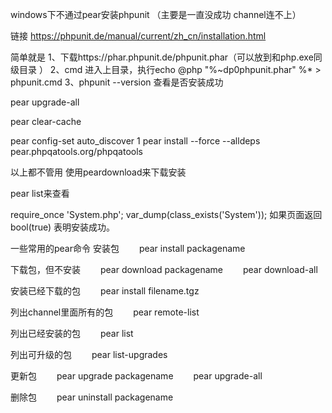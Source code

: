 windows下不通过pear安装phpunit
（主要是一直没成功 channel连不上）

链接
https://phpunit.de/manual/current/zh_cn/installation.html

简单就是
1、下载https://phar.phpunit.de/phpunit.phar（可以放到和php.exe同级目录 ） 
2、cmd  进入上目录，执行echo @php "%~dp0phpunit.phar" %* > phpunit.cmd
3、phpunit --version 查看是否安装成功

pear upgrade-all  

pear clear-cache

pear config-set auto_discover 1
pear install --force --alldeps pear.phpqatools.org/phpqatools

以上都不管用  使用peardownload来下载安装

pear list来查看

require_once 'System.php';
var_dump(class_exists('System'));
如果页面返回 bool(true) 表明安装成功。

一些常用的pear命令
安装包
　　pear install packagename

下载包，但不安装
　　pear download packagename
　　pear download-all

安装已经下载的包
　　pear install filename.tgz

列出channel里面所有的包
　　pear remote-list

列出已经安装的包
　　pear list

列出可升级的包
　　pear list-upgrades

更新包
　　pear upgrade packagename
　　pear upgrade-all

删除包
　　pear uninstall packagename